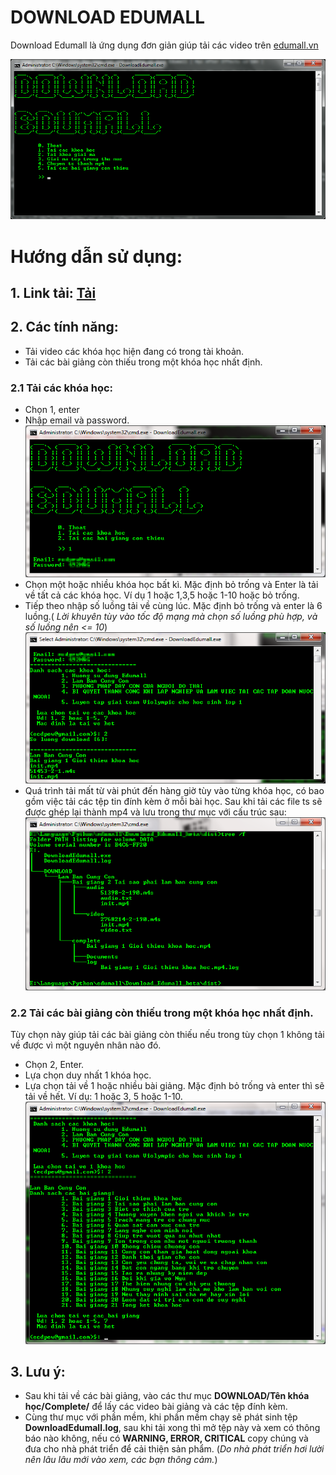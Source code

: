 # DOWNLOAD EDUMALL

Download Edumall là ứng dụng đơn giản giúp tải các video trên [edumall.vn](https://edumall.vn/)

![](img/Image_001.png)

# Hướng dẫn sử dụng:
## 1. Link tải: [Tải](https://github.com/NguyenKhong/Download_Edumall/raw/master/dist/DownloadEdumall.exe)
## 2. Các tính năng:
* Tải video các khóa học hiện đang có trong tài khoản.
* Tải các bài giảng còn thiếu trong một khóa học nhất định.
### 2.1 Tải các khóa học:
* Chọn 1, enter
* Nhập email và password.
![](img/Image_002.png)
* Chọn một hoặc nhiều khóa học bất kì. Mặc định bỏ trống và Enter là tải về tất cả các khóa học. Ví dụ 1 hoặc 1,3,5 hoặc 1-10 hoặc bỏ trống.
* Tiếp theo nhập số luồng tải về cùng lúc. Mặc định bỏ trống và enter là 6 luồng.( *Lời khuyên tùy vào tốc độ mạng mà chọn số luồng phù hợp, và số luồng nên <= 10*)
![](img/Image_003.png)
* Quá trình tải mất từ vài phút đến hàng giờ tùy vào từng khóa học, có bao gồm việc tải các tệp tin đính kèm ở mỗi bài học. Sau khi tải các file ts sẽ được ghép lại thành mp4 và lưu trong thư mục với cấu trúc sau:
![](img/Image_004.png)
### 2.2 Tải các bài giảng còn thiếu trong một khóa học nhất định.
 Tùy chọn này giúp tải các bài giảng còn thiếu nếu trong tùy chọn 1 không tải về được vì một nguyên nhân nào đó.
* Chọn 2, Enter.
* Lựa chọn duy nhất 1 khóa học.
* Lựa chọn tải về 1 hoặc nhiều bài giảng. Mặc định bỏ trống và enter thì sẽ tải về hết. Ví dụ: 1 hoặc 3, 5 hoặc 1-10. 
![](img/Image_005.png)
## 3. Lưu ý:
* Sau khi tải về các bài giảng, vào các thư mục **DOWNLOAD/Tên khóa học/Complete/** để lấy các video bài giảng và các tệp đính kèm.
* Cùng thư mục với phần mềm, khi phần mềm chạy sẽ phát sinh tệp **DownloadEdumall.log**, sau khi tải xong thì mở tệp này và xem có thông báo nào không, nếu có **WARNING, ERROR, CRITICAL** copy chúng và đưa cho nhà phát triển để cải thiện sản phẩm. (*Do nhà phát triển hơi lười nên lâu lâu mới vào xem, các bạn thông cảm.*)
